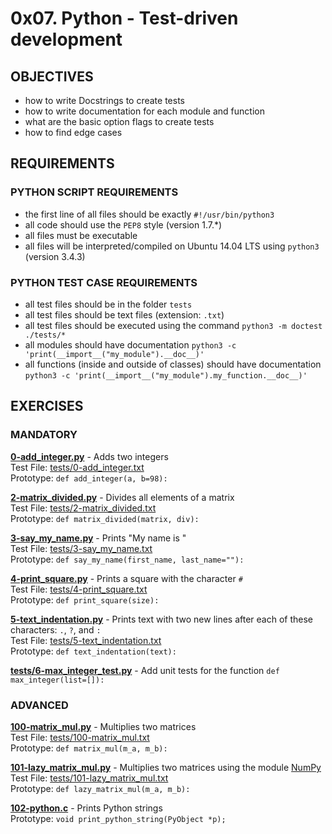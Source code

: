 # 0x07. Python - Test-driven development

## OBJECTIVES   
   * how to write Docstrings to create tests   
   * how to write documentation for each module and function   
   * what are the basic option flags to create tests   
   * how to find edge cases   

## REQUIREMENTS   

### PYTHON SCRIPT REQUIREMENTS  
   * the first line of all files should be exactly `#!/usr/bin/python3`   
   * all code should use the `PEP8` style (version 1.7.*)   
   * all files must be executable   
   * all files will be interpreted/compiled on Ubuntu 14.04 LTS using `python3` (version 3.4.3)   

### PYTHON TEST CASE REQUIREMENTS    
   * all test files should be in the folder `tests`   
   * all test files should be text files (extension: `.txt`)   
   * all test files should be executed using the command `python3 -m doctest ./tests/*`   
   * all modules should have documentation `python3 -c 'print(__import__("my_module").__doc__)'`   
   * all functions (inside and outside of classes) should have documentation `python3 -c 'print(__import__("my_module").my_function.__doc__)'`   

## EXERCISES   

### MANDATORY   

**[0-add_integer.py](0-add_integer.py)** - Adds two integers   
Test File: [tests/0-add_integer.txt](tests/0-add_integer.txt)   
Prototype: `def add_integer(a, b=98):`   

**[2-matrix_divided.py](2-matrix_divided.py)** - Divides all elements of a matrix   
Test File: [tests/2-matrix_divided.txt](tests/2-matrix_divided.txt)   
Prototype: `def matrix_divided(matrix, div):`   

**[3-say_my_name.py](3-say_my_name.py)** - Prints "My name is <first name> <last name>"   
Test File: [tests/3-say_my_name.txt](tests/3-say_my_name.txt)   
Prototype: `def say_my_name(first_name, last_name=""):`   

**[4-print_square.py](4-print_square.py)** - Prints a square with the character `#`    
Test File: [tests/4-print_square.txt](tests/4-print_square.txt)   
Prototype: `def print_square(size):`   

**[5-text_indentation.py](5-text_indentation.py)** - Prints text with two new lines after each of these characters: `.`, `?`, and `:`   
Test File: [tests/5-text_indentation.txt](tests/5-text_indentation.txt)   
Prototype: `def text_indentation(text):`   

**[tests/6-max_integer_test.py](tests/6-max_integer_test.py)** - Add unit tests for the function `def max_integer(list=[]):`   

### ADVANCED   

**[100-matrix_mul.py](100-matrix_mul.py)** - Multiplies two matrices    
Test File: [tests/100-matrix_mul.txt](tests/100-matrix_mul.txt)   
Prototype: `def matrix_mul(m_a, m_b):`   

**[101-lazy_matrix_mul.py](101-lazy_matrix_mul.py)** - Multiplies two matrices using the module [NumPy](http://www.numpy.org)    
Test File: [tests/101-lazy_matrix_mul.txt](tests/101-lazy_matrix_mul.txt)   
Prototype: `def lazy_matrix_mul(m_a, m_b):`   

**[102-python.c](102-python.c)** - Prints Python strings   
Prototype: `void print_python_string(PyObject *p);`   
